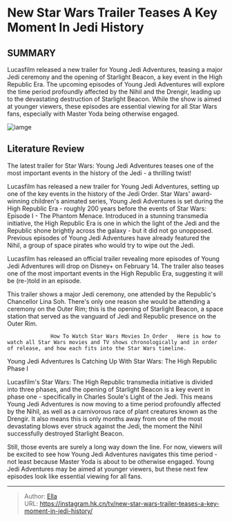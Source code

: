 # New Star Wars Trailer Teases A Key Moment In Jedi History


## SUMMARY 



  Lucasfilm released a new trailer for Young Jedi Adventures, teasing a major Jedi ceremony and the opening of Starlight Beacon, a key event in the High Republic Era.   The upcoming episodes of Young Jedi Adventures will explore the time period profoundly affected by the Nihil and the Drengir, leading up to the devastating destruction of Starlight Beacon.   While the show is aimed at younger viewers, these episodes are essential viewing for all Star Wars fans, especially with Master Yoda being otherwise engaged.  

![iamge](https://static1.srcdn.com/wordpress/wp-content/uploads/2024/01/star-wars-avar-kriiss-and-starlight-beacon.jpg)

## Literature Review
The latest trailer for Star Wars: Young Jedi Adventures teases one of the most important events in the history of the Jedi - a thrilling twist!




Lucasfilm has released a new trailer for Young Jedi Adventures, setting up one of the key events in the history of the Jedi Order. Star Wars&#39; award-winning children&#39;s animated series, Young Jedi Adventures is set during the High Republic Era - roughly 200 years before the events of Star Wars: Episode I - The Phantom Menace. Introduced in a stunning transmedia initiative, the High Republic Era is one in which the light of the Jedi and the Republic shone brightly across the galaxy - but it did not go unopposed. Previous episodes of Young Jedi Adventures have already featured the Nihil, a group of space pirates who would try to wipe out the Jedi.




Lucasfilm has released an official trailer revealing more episodes of Young Jedi Adventures will drop on Disney&#43; on February 14. The trailer also teases one of the most important events in the High Republic Era, suggesting it will be (re-)told in an episode.


 

This trailer shows a major Jedi ceremony, one attended by the Republic&#39;s Chancellor Lina Soh. There&#39;s only one reason she would be attending a ceremony on the Outer Rim; this is the opening of Starlight Beacon, a space station that served as the vanguard of Jedi and Republic presence on the Outer Rim.

                  How To Watch Star Wars Movies In Order   Here is how to watch all Star Wars movies and TV shows chronologically and in order of release, and how each fits into the Star Wars timeline.    





 Young Jedi Adventures Is Catching Up With Star Wars: The High Republic Phase I 
          

Lucasfilm&#39;s Star Wars: The High Republic transmedia initiative is divided into three phases, and the opening of Starlight Beacon is a key event in phase one - specifically in Charles Soule&#39;s Light of the Jedi. This means Young Jedi Adventures is now moving to a time period profoundly affected by the Nihil, as well as a carnivorous race of plant creatures known as the Drengir. It also means this is only months away from one of the most devastating blows ever struck against the Jedi, the moment the Nihil successfully destroyed Starlight Beacon.

Still, those events are surely a long way down the line. For now, viewers will be excited to see how Young Jedi Adventures navigates this time period - not least because Master Yoda is about to be otherwise engaged. Young Jedi Adventures may be aimed at younger viewers, but these next few episodes look like essential viewing for all fans.






---

> Author: [Ella](https://instagram.hk.cn/)  
> URL: https://instagram.hk.cn/tv/new-star-wars-trailer-teases-a-key-moment-in-jedi-history/  

